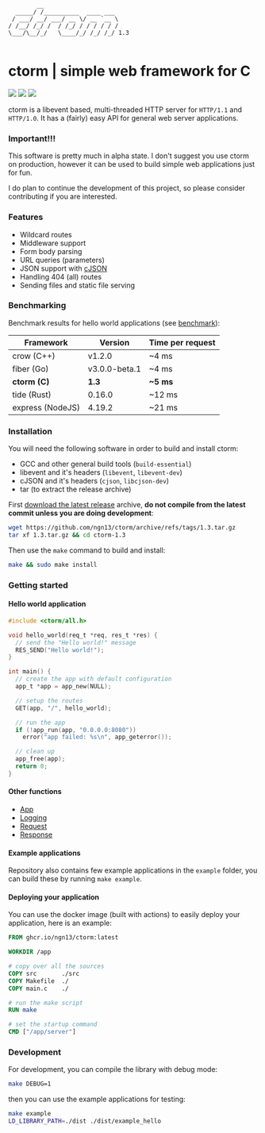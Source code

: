 ```
        __                     
  _____/ /__________  ____ ___ 
 / ___/ __/ ___/ __ \/ __ `__ \
/ /__/ /_/ /  / /_/ / / / / / /
\___/\__/_/   \____/_/ /_/ /_/ 1.3
                               
```

# ctorm | simple web framework for C
![](https://img.shields.io/github/actions/workflow/status/ngn13/ctorm/docker.yml)
![](https://img.shields.io/github/v/tag/ngn13/ctorm?label=version)
![](https://img.shields.io/github/license/ngn13/ctorm)

ctorm is a libevent based, multi-threaded HTTP server for `HTTP/1.1` and `HTTP/1.0`.
It has a (fairly) easy API for general web server applications. 

### Important!!!
This software is pretty much in alpha state. I don't suggest you use ctorm on
production, however it can be used to build simple web applications just for fun.

I do plan to continue the development of this project, so please consider contributing
if you are interested.

### Features
- Wildcard routes
- Middleware support
- Form body parsing
- URL queries (parameters)
- JSON support with [cJSON](https://github.com/DaveGamble/cJSON)
- Handling 404 (all) routes
- Sending files and static file serving

### Benchmarking
Benchmark results for hello world applications (see [benchmark](benchmark/)):

| Framework        | Version       | Time per request | 
| ---------------- | ------------- | ---------------- |
| crow (C++)       | v1.2.0        | ~4 ms            |
| fiber (Go)       | v3.0.0-beta.1 | ~4 ms            |
| **ctorm (C)**    | **1.3**       | **~5 ms**        |
| tide (Rust)      | 0.16.0        | ~12 ms           |
| express (NodeJS) | 4.19.2        | ~21 ms           |

### Installation
You will need the following software in order to build and install ctorm:
- GCC and other general build tools (`build-essential`)
- libevent and it's headers (`libevent`, `libevent-dev`)
- cJSON and it's headers (`cjson`, `libcjson-dev`)
- tar (to extract the release archive)

First [download the latest release](https://github.com/ngn13/ctorm/tags) archive,
**do not compile from the latest commit unless you are doing development**:
```bash
wget https://github.com/ngn13/ctorm/archive/refs/tags/1.3.tar.gz
tar xf 1.3.tar.gz && cd ctorm-1.3
```

Then use the `make` command to build and install:
```bash
make && sudo make install
```

### Getting started
#### Hello world application 
```c
#include <ctorm/all.h>

void hello_world(req_t *req, res_t *res) {
  // send the "Hello world!" message
  RES_SEND("Hello world!");
}

int main() {
  // create the app with default configuration
  app_t *app = app_new(NULL);

  // setup the routes
  GET(app, "/", hello_world);

  // run the app
  if (!app_run(app, "0.0.0.0:8080"))
    error("app failed: %s\n", app_geterror());

  // clean up
  app_free(app);
  return 0;
}
```

#### Other functions 
- [App](docs/app.md)
- [Logging](docs/log.md)
- [Request](docs/req.md)
- [Response](docs/res.md)

#### Example applications
Repository also contains few example applications in the `example` folder, you can
build these by running `make example`.

#### Deploying your application
You can use the docker image (built with actions) to easily deploy your application, here is 
an example:
```Dockerfile
FROM ghcr.io/ngn13/ctorm:latest 

WORKDIR /app

# copy over all the sources
COPY src       ./src
COPY Makefile  ./
COPY main.c    ./

# run the make script
RUN make 

# set the startup command
CMD ["/app/server"]
```

### Development 
For development, you can compile the library with debug mode:
```bash
make DEBUG=1
```
then you can use the example applications for testing:
```bash
make example
LD_LIBRARY_PATH=./dist ./dist/example_hello
```
